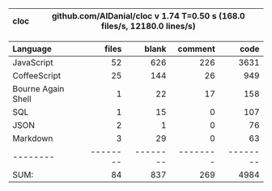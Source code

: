 
cloc|github.com/AlDanial/cloc v 1.74  T=0.50 s (168.0 files/s, 12180.0 lines/s)
--- | ---

Language|files|blank|comment|code
:-------|-------:|-------:|-------:|-------:
JavaScript|52|626|226|3631
CoffeeScript|25|144|26|949
Bourne Again Shell|1|22|17|158
SQL|1|15|0|107
JSON|2|1|0|76
Markdown|3|29|0|63
--------|--------|--------|--------|--------
SUM:|84|837|269|4984
